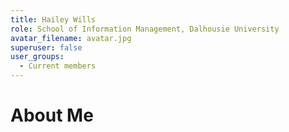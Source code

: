 ```yaml
---
title: Hailey Wills
role: School of Information Management, Dalhousie University
avatar_filename: avatar.jpg
superuser: false
user_groups: 
  - Current members
---
```


# About Me